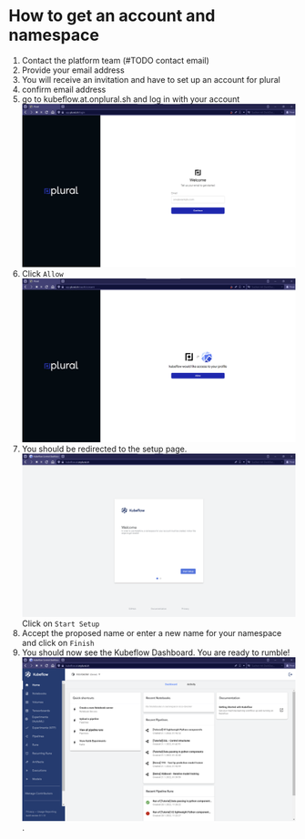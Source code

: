 # How to get an account and namespace

1.   Contact the platform team (#TODO contact email)
2.   Provide your email address
3.   You will receive an invitation and have to set up an account for plural
4.   confirm email address
5.   go to kubeflow.at.onplural.sh and log in with your account ![namespace view](/img/initialization/login.png)
6.   Click `Allow` ![namespace view](/img/initialization/allow_access.png)
6.   You should be redirected to the setup page. ![create namespace view](/img/initialization/welcome.png) Click on `Start Setup`
7.   Accept the proposed name or enter a new name for your namespace and click on `Finish`
8.   You should now see the Kubeflow Dashboard. You are ready to rumble! ![namespace view](/img/initialization/kubeflow-dashboard.png). 
